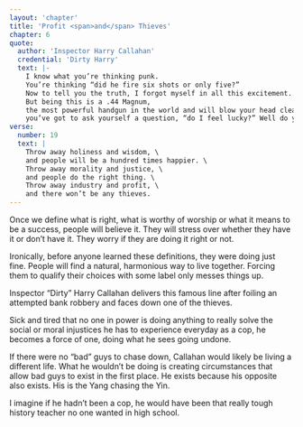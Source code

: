 ```yaml
---
layout: 'chapter'
title: 'Profit <span>and</span> Thieves'
chapter: 6
quote:
  author: 'Inspector Harry Callahan'
  credential: 'Dirty Harry'
  text: |-
    I know what you’re thinking punk.
    You’re thinking “did he fire six shots or only five?”
    Now to tell you the truth, I forgot myself in all this excitement.
    But being this is a .44 Magnum,
    the most powerful handgun in the world and will blow your head clean off,
    you’ve got to ask yourself a question, “do I feel lucky?” Well do ya, punk?
verse:
  number: 19
  text: |
    Throw away holiness and wisdom, \
    and people will be a hundred times happier. \
    Throw away morality and justice, \
    and people do the right thing. \
    Throw away industry and profit, \
    and there won’t be any thieves.
---
```


Once we define what is right, what is worthy of worship or what
it means to be a success, people will believe it.
They will stress over whether they have it or don’t have it.
They worry if they are doing it right or not.

Ironically, before anyone learned these definitions,
they were doing just fine.
People will find a natural, harmonious way to live together.
Forcing them to qualify their choices with some label only messes things up.

Inspector “Dirty” Harry Callahan delivers this famous line after foiling an
attempted bank robbery and faces down one of the thieves.

Sick and tired that no one in power is doing anything to really solve the
social or moral injustices he has to experience everyday as a cop, he becomes
a force of one, doing what he sees going undone.

If there were no “bad” guys to chase down,
Callahan would likely be living a different life.
What he wouldn’t be doing is creating circumstances that allow bad guys to
exist in the first place.
He exists because his opposite also exists.
His is the Yang chasing the Yin.

I imagine if he hadn’t been a cop, he would have been that really tough
history teacher no one wanted in high school.
